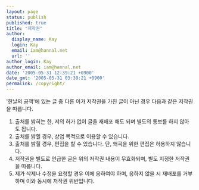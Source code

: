 ```yaml
---
layout: page
status: publish
published: true
title: "저작권"
author:
  display_name: Kay
  login: Kay
  email: iam@hannal.net
  url: ''
author_login: Kay
author_email: iam@hannal.net
date: '2005-05-31 12:39:21 +0900'
date_gmt: '2005-05-31 03:39:21 +0900'
permalink: /copyright/
---
```

<p>'한날의 공책'에 있는 글 중 다른 이가 저작권을 가진 글이 아닌 경우 다음과 같은 저작권을 따릅니다.</p>
<ol>
<li>출처를 밝히는 한, 저의 허가 없이 글을 재배포 해도 되며 별도의 통보를 하지 않아도 됩니다.</li>
<li>출처를 밝힐 경우, 상업 목적으로 이용할 수 있습니다.</li>
<li>출처를 밝힐 경우, 편집을 할 수 있습니다. 단, 왜곡을 위한 편집은 허용하지 않습니다.</li>
<li>저작권을 별도로 언급한 글은 위의 저작권 내용이 무효화되며, 별도 지정한 저작권을 따릅니다.</li>
<li>제가 삭제나 수정을 요청할 경우 이에 응하여야 하며, 응하지 않을 시 재배포를 거부하며 이와 동시에 저작권 위반입니다.</li>
</ol>
